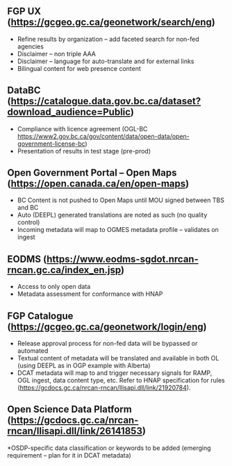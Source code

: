 ## FGP UX (https://gcgeo.gc.ca/geonetwork/search/eng)
* Refine results by organization – add faceted search for non-fed agencies
* Disclaimer – non triple AAA
* Disclaimer – language for auto-translate and for external links
* Bilingual content for web presence content

## DataBC (https://catalogue.data.gov.bc.ca/dataset?download_audience=Public)
* Compliance  with licence agreement (OGL-BC https://www2.gov.bc.ca/gov/content/data/open-data/open-government-license-bc)
* Presentation of results in test stage (pre-prod)

## Open Government Portal – Open Maps (https://open.canada.ca/en/open-maps)
* BC Content is not pushed to Open Maps until MOU signed between TBS and BC
* Auto (DEEPL) generated translations are noted as such (no quality control)
* Incoming metadata will map to OGMES metadata profile – validates on ingest

## EODMS (https://www.eodms-sgdot.nrcan-rncan.gc.ca/index_en.jsp)
* Access to only open data
* Metadata assessment for conformance with HNAP

## FGP Catalogue (https://gcgeo.gc.ca/geonetwork/login/eng)
* Release approval process for non-fed data will be bypassed or automated
* Textual content of metadata will be translated and available in both OL (using DEEPL as in OGP example with Alberta)
* DCAT metadata will map to and trigger necessary signals for RAMP, OGL ingest, data content type, etc. Refer to HNAP specification for rules (https://gcdocs.gc.ca/nrcan-rncan/llisapi.dll/link/21920784).

## Open Science Data Platform (https://gcdocs.gc.ca/nrcan-rncan/llisapi.dll/link/26141853)
*OSDP-specific data classification or keywords to be added (emerging requirement – plan for it in DCAT metadata)

